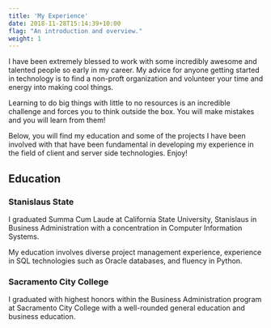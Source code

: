 ```yaml
---
title: 'My Experience'
date: 2018-11-28T15:14:39+10:00
flag: "An introduction and overview."
weight: 1
---
```


I have been extremely blessed to work with some incredibly awesome and talented people so early in my career. My advice for anyone getting started in technology is to find a non-proft organization and volunteer your time and energy into making cool things. 

Learning to do big things with little to no resources is an incredible challenge and forces you to think outside the box. You will make mistakes and you will learn from them!

Below, you will find my education and some of the projects I have been involved with that have been fundamental in developing my experience in the field of client and server side technologies. Enjoy!

## Education

### Stanislaus State

I graduated Summa Cum Laude at California State University, Stanislaus in Business Administration with a concentration in Computer Information Systems.

My education involves diverse project management experience, experience in SQL technologies such as Oracle databases, and fluency in Python.

### Sacramento City College

I graduated with highest honors within the Business Administration program at Sacramento City College with a well-rounded general education and business education.